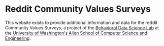 # Reddit Community Values Surveys

This website exists to provide additional information and data for the reddit Community Values Surveys, a project of the [Behavioral Data Science Lab](https://bdata.cs.washington.edu/) at the [University of Washington's Allen School of Computer Science and Engineering](http://cs.washington.edu/).